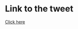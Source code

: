 # Link to the tweet

[Click here](https://twitter.com/roc_tanweer/status/1510493510742732800?s=20&t=lm50ehsJbnS3szu-1x6NPw)